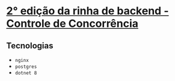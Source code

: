 # [2° edição da rinha de backend - Controle de Concorrência](https://github.com/zanfranceschi/rinha-de-backend-2024-q1)

## Tecnologias 
- `nginx` 
- `postgres`
- `dotnet 8`
